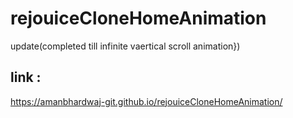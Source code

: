 # rejouiceCloneHomeAnimation
update(completed till infinite vaertical scroll animation})
## link :
https://amanbhardwaj-git.github.io/rejouiceCloneHomeAnimation/
